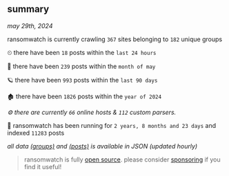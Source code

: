 
## summary
_may 29th, 2024_

ransomwatch is currently crawling `367` sites belonging to `182` unique groups

⏲ there have been `18` posts within the `last 24 hours`

🦈 there have been `239` posts within the `month of may`

🪐 there have been `993` posts within the `last 90 days`

🏚 there have been `1826` posts within the `year of 2024`

_⚙️ there are currently `66` online hosts & `112` custom parsers._

🦕 ransomwatch has been running for `2 years, 8 months and 23 days` and indexed `11283` posts

_all data  [(groups)](http://ransomwhat.telemetry.ltd/groups) and [(posts)](http://ransomwhat.telemetry.ltd/posts) is available in JSON (updated hourly)_

> ransomwatch is fully [open source](https://github.com/joshhighet/ransomwatch#ransomwatch--). please consider [sponsoring](https://github.com/sponsors/joshhighet) if you find it useful!
